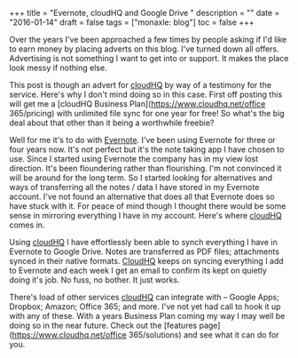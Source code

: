 +++
title = "Evernote, cloudHQ and Google Drive "
description = ""
date = "2016-01-14"
draft = false
tags = ["monaxle: blog"]
toc = false
+++

Over the years I've been approached a few times by people asking if I'd like to earn money by placing adverts on this blog. I've turned down all offers. Advertising is not something I want to get into or support. It makes the place look messy if nothing else.

This post is though an advert for [cloudHQ](https://www.cloudhq.net) by way of a testimony for the service. Here's why I don't mind doing so in this case. First off posting this will get me a [cloudHQ Business Plan](https://www.cloudhq.net/office 365/pricing) with unlimited file sync for one year for free! So what's the big deal about that other than it being a worthwhile freebie?

Well for me it's to do with [Evernote](https://evernote.com). I've been using Evernote for three or four years now. It's not perfect but it's the note taking app I have chosen to use. Since I started using Evernote the company has in my view lost direction. It's been floundering rather than flourishing. I'm not convinced it will be around for the long term. So I started looking for alternatives and ways of transferring all the notes / data I have stored in my Evernote account. I've not found an alternative that does all that Evernote does so have stuck with it. For peace of mind though I thought there would be some sense in mirroring everything I have in my account. Here's where [cloudHQ](https://www.cloudhq.net) comes in.

Using [cloudHQ](https://www.cloudhq.net) I have effortlessly been able to synch everything I have in Evernote to Google Drive. Notes are transferred as PDF files; attachments synced in their native formats. [CloudHQ](https://www.cloudhq.net) keeps on syncing everything I add to Evernote and each week I get an email to confirm its kept on quietly doing it's job. No fuss, no bother. It just works.

There's load of other services [cloudHQ](https://www.cloudhq.net) can integrate with – Google Apps; Dropbox; Amazon; Office 365; and more. I've not yet had call to hook it up with any of these. With a years Business Plan coming my way I may well be doing so in the near future. Check out the [features page](https://www.cloudhq.net/office 365/solutions) and see what it can do for you.
